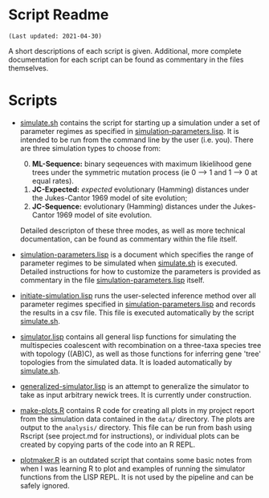 # Script Readme
	(Last updated: 2021-04-30)

A short descriptions of each script is given. Additional, more complete
documentation for each script can be found as commentary in the files
themselves.

# Scripts
* [simulate.sh](simulate.sh) contains the script for starting up a simulation
  under a set of parameter regimes as specified in
  [simulation-parameters.lisp](simulation-parameters.lisp). It is intended to be
  run from the command line by the user (i.e. you). There are three simulation
  types to choose from:
  
     0. **ML-Sequence:** binary seqeuences with maximum likielihood gene trees under
        the symmetric mutation process (ie 0 --> 1 and 1 --> 0 at equal rates).
	 1. **JC-Expected:** *expected* evolutionary (Hamming) distances
        under the Jukes-Cantor 1969 model of site evolution;
     2. **JC-Sequence:** evolutionary (Hamming) distances under the Jukes-Cantor
        1969 model of site evolution. 
		
  Detailed descripton of these three modes, as well as more technical
  documentation, can be found as commentary within the file itself.
  
* [simulation-parameters.lisp](simulation-parameters.lisp) is a document which
  specifies the range of parameter regimes to be simulated when
  [simulate.sh](simulate.sh) is executed. Detailed instructions for how to
  customize the parameters is provided as commentary in the file
  [simulation-parameters.lisp](simulation-parameters.lisp) itself.
  
* [initiate-simulation.lisp](initiate-simulation.lisp) runs the user-selected
  inference method over all parameter regimes specified in
  [simulation-parameters.lisp](simulation-parameters.lisp) and records the
  results in a csv file. This file is executed automatically by the script
  [simulate.sh](simulate.sh).

* [simulator.lisp](simulator.lisp) contains all general lisp functions for
  simulating the multispecies coalescent with recombination on a three-taxa
  species tree with topology ((AB)C), as well as those functions for inferring
  gene 'tree' topologies from the simulated data. It is loaded automatically by
  [simulate.sh](simulate.sh).
  
* [generalized-simulator.lisp](generalized-simulator.lisp) is an attempt to 
  generalize the simulator to take as input arbitrary newick trees. It is 
  currently under construction. 

* [make-plots.R](make-plots.R) contains R code for creating all plots in my
  project report from the simulation data contained in the `data/` directory. The
  plots are output to the `analysis/` directory. This file can be run from bash
  using Rscript (see project.md for instructions), or individual plots can be
  created by copying parts of the code into an R REPL.

* [plotmaker.R](plotmaker.r) is an outdated script that contains some basic
  notes from when I was learning R to plot and examples of running the simulator
  functions from the LISP REPL. It is not used by the pipeline and can be safely
  ignored.
